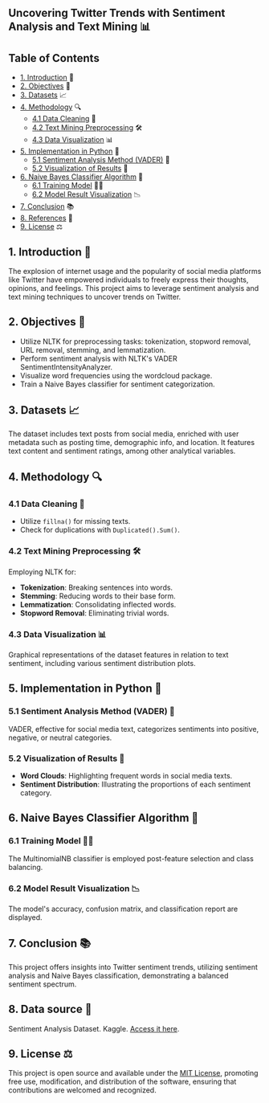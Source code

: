 ## Uncovering Twitter Trends with Sentiment Analysis and Text Mining 📊

## Table of Contents
- [1. Introduction](#1-introduction) 📝
- [2. Objectives](#2-objectives) 🎯
- [3. Datasets](#3-datasets) 📈
- [4. Methodology](#4-methodology) 🔍
  - [4.1 Data Cleaning](#41-data-cleaning) 🧹
  - [4.2 Text Mining Preprocessing](#42-text-mining-preprocessing) 🛠
  - [4.3 Data Visualization](#43-data-visualization) 📊
- [5. Implementation in Python](#5-implementation-in-python) 🐍
  - [5.1 Sentiment Analysis Method (VADER)](#51-sentiment-analysis-method-vader) 💬
  - [5.2 Visualization of Results](#52-visualization-of-results) 🎨
- [6. Naive Bayes Classifier Algorithm](#6-naive-bayes-classifier-algorithm) 🤖
  - [6.1 Training Model](#61-training-model) 🏋️‍♂️
  - [6.2 Model Result Visualization](#62-model-result-visualization) 📉
- [7. Conclusion](#7-conclusion) 📚
- [8. References](#8-references) 🔗
- [9. License](#9-license) ⚖️

## 1. Introduction 📝

The explosion of internet usage and the popularity of social media platforms like Twitter have empowered individuals to freely express their thoughts, opinions, and feelings. This project aims to leverage sentiment analysis and text mining techniques to uncover trends on Twitter.

## 2. Objectives 🎯

- Utilize NLTK for preprocessing tasks: tokenization, stopword removal, URL removal, stemming, and lemmatization.
- Perform sentiment analysis with NLTK's VADER SentimentIntensityAnalyzer.
- Visualize word frequencies using the wordcloud package.
- Train a Naive Bayes classifier for sentiment categorization.

## 3. Datasets 📈

The dataset includes text posts from social media, enriched with user metadata such as posting time, demographic info, and location. It features text content and sentiment ratings, among other analytical variables.

## 4. Methodology 🔍

### 4.1 Data Cleaning 🧹

- Utilize `fillna()` for missing texts.
- Check for duplications with `Duplicated().Sum()`.

### 4.2 Text Mining Preprocessing 🛠

Employing NLTK for:
- **Tokenization**: Breaking sentences into words.
- **Stemming**: Reducing words to their base form.
- **Lemmatization**: Consolidating inflected words.
- **Stopword Removal**: Eliminating trivial words.

### 4.3 Data Visualization 📊

Graphical representations of the dataset features in relation to text sentiment, including various sentiment distribution plots.

## 5. Implementation in Python 🐍

### 5.1 Sentiment Analysis Method (VADER) 💬

VADER, effective for social media text, categorizes sentiments into positive, negative, or neutral categories.

### 5.2 Visualization of Results 🎨

- **Word Clouds**: Highlighting frequent words in social media texts.
- **Sentiment Distribution**: Illustrating the proportions of each sentiment category.

## 6. Naive Bayes Classifier Algorithm 🤖

### 6.1 Training Model 🏋️‍♂️

The MultinomialNB classifier is employed post-feature selection and class balancing.

### 6.2 Model Result Visualization 📉

The model's accuracy, confusion matrix, and classification report are displayed.

## 7. Conclusion 📚

This project offers insights into Twitter sentiment trends, utilizing sentiment analysis and Naive Bayes classification, demonstrating a balanced sentiment spectrum.

## 8. Data source 🔗

Sentiment Analysis Dataset. Kaggle. [Access it here](https://www.kaggle.com/datasets/abhi8923shriv/sentiment-analysis-dataset/data?select=train.csv). 

## 9. License ⚖️

This project is open source and available under the [MIT License](LICENSE), promoting free use, modification, and distribution of the software, ensuring that contributions are welcomed and recognized.

